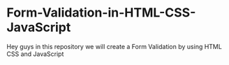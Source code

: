 # Form-Validation-in-HTML-CSS-JavaScript
Hey guys in this repository we will create a Form Validation by using HTML CSS and JavaScript
